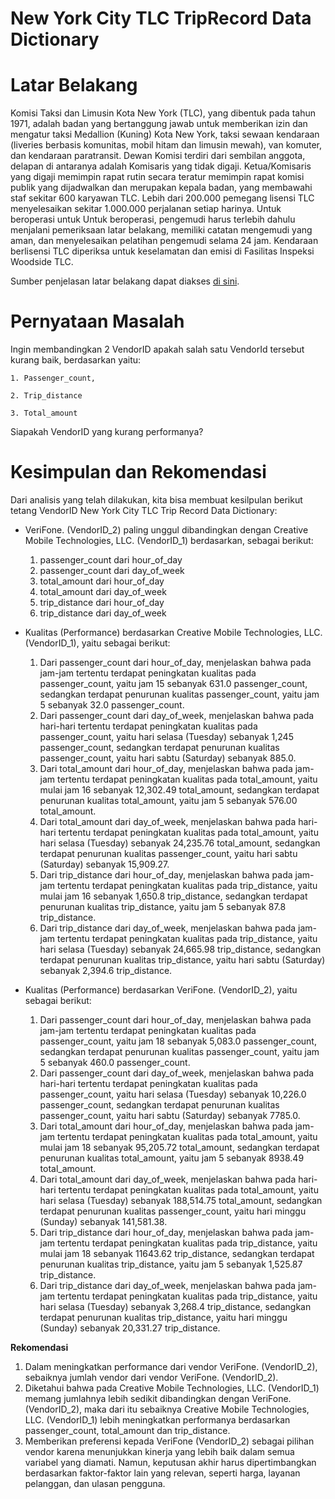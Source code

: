# New York City TLC TripRecord Data Dictionary
# Latar Belakang

Komisi Taksi dan Limusin Kota New York (TLC), yang dibentuk pada tahun 1971, adalah badan 
yang bertanggung jawab untuk memberikan izin dan mengatur taksi Medallion (Kuning) Kota New York, taksi sewaan 
kendaraan (liveries berbasis komunitas, mobil hitam dan limusin mewah), van komuter, dan 
kendaraan paratransit. Dewan Komisi terdiri dari sembilan anggota, delapan di antaranya adalah 
Komisaris yang tidak digaji. Ketua/Komisaris yang digaji memimpin rapat rutin 
secara teratur memimpin rapat komisi publik yang dijadwalkan dan merupakan kepala badan, yang membawahi 
staf sekitar 600 karyawan TLC.
Lebih dari 200.000 pemegang lisensi TLC menyelesaikan sekitar 1.000.000 perjalanan setiap harinya. Untuk beroperasi untuk 
Untuk beroperasi, pengemudi harus terlebih dahulu menjalani pemeriksaan latar belakang, memiliki catatan mengemudi yang aman, dan 
menyelesaikan pelatihan pengemudi selama 24 jam. Kendaraan berlisensi TLC diperiksa untuk keselamatan dan emisi di Fasilitas Inspeksi Woodside TLC.

Sumber penjelasan latar belakang dapat diakses [di sini](https://www.kaggle.com/datasets/shuhengmo/uber-nyc-forhire-vehicles-trip-data-2021). 

# Pernyataan Masalah

Ingin membandingkan 2 VendorID apakah salah satu VendorId tersebut kurang baik, berdasarkan yaitu:

    1. Passenger_count, 

    2. Trip_distance 

    3. Total_amount

Siapakah VendorID yang kurang performanya?

# Kesimpulan dan Rekomendasi 

Dari analisis yang telah dilakukan, kita bisa membuat kesilpulan berikut tetang VendorID New York City TLC Trip Record Data Dictionary:

* VeriFone. (VendorID_2) paling unggul dibandingkan dengan Creative Mobile Technologies, LLC. (VendorID_1) berdasarkan, sebagai berikut: 

    1. passenger_count dari hour_of_day
    2. passenger_count dari day_of_week
    3. total_amount dari hour_of_day
    4. total_amount dari day_of_week
    5. trip_distance dari hour_of_day
    5. trip_distance dari day_of_week

* Kualitas (Performance) berdasarkan Creative Mobile Technologies, LLC. (VendorID_1), yaitu sebagai berikut:

    1. Dari passenger_count dari hour_of_day, menjelaskan bahwa pada jam-jam tertentu terdapat peningkatan kualitas pada passenger_count, yaitu jam 15 sebanyak 631.0 passenger_count, sedangkan terdapat penurunan kualitas passenger_count, yaitu jam 5 sebanyak 32.0 passenger_count.
    2. Dari passenger_count dari day_of_week, menjelaskan bahwa pada hari-hari tertentu terdapat peningkatan kualitas pada passenger_count, yaitu hari selasa (Tuesday) sebanyak 1,245 passenger_count, sedangkan terdapat penurunan kualitas passenger_count, yaitu hari sabtu (Saturday) sebanyak 885.0.
    3. Dari total_amount dari hour_of_day, menjelaskan bahwa pada jam-jam tertentu terdapat peningkatan kualitas pada total_amount, yaitu mulai jam 16 sebanyak 12,302.49 total_amount, sedangkan terdapat penurunan kualitas total_amount, yaitu jam 5 sebanyak 576.00 total_amount.
    4. Dari total_amount dari day_of_week, menjelaskan bahwa pada hari-hari tertentu terdapat peningkatan kualitas pada total_amount, yaitu hari selasa (Tuesday) sebanyak 24,235.76 total_amount, sedangkan terdapat penurunan kualitas passenger_count, yaitu hari sabtu (Saturday) sebanyak 15,909.27.
    5. Dari trip_distance dari hour_of_day, menjelaskan bahwa pada jam-jam tertentu terdapat peningkatan kualitas pada trip_distance, yaitu mulai jam 16 sebanyak 1,650.8 trip_distance, sedangkan terdapat penurunan kualitas trip_distance, yaitu jam 5 sebanyak 87.8 trip_distance.
    6. Dari trip_distance dari day_of_week, menjelaskan bahwa pada jam-jam tertentu terdapat peningkatan kualitas pada trip_distance, yaitu hari selasa (Tuesday) sebanyak 24,665.98 trip_distance, sedangkan terdapat penurunan kualitas trip_distance, yaitu hari sabtu (Saturday) sebanyak 2,394.6 trip_distance.

* Kualitas (Performance) berdasarkan VeriFone. (VendorID_2), yaitu sebagai berikut:

    1. Dari passenger_count dari hour_of_day, menjelaskan bahwa pada jam-jam tertentu terdapat peningkatan kualitas pada passenger_count, yaitu jam 18 sebanyak 5,083.0 passenger_count, sedangkan terdapat penurunan kualitas passenger_count, yaitu jam 5 sebanyak 460.0 passenger_count.
    2. Dari passenger_count dari day_of_week, menjelaskan bahwa pada hari-hari tertentu terdapat peningkatan kualitas pada passenger_count, yaitu hari selasa (Tuesday) sebanyak 10,226.0 passenger_count, sedangkan terdapat penurunan kualitas passenger_count, yaitu hari sabtu (Saturday) sebanyak 7785.0.
    3. Dari total_amount dari hour_of_day, menjelaskan bahwa pada jam-jam tertentu terdapat peningkatan kualitas pada total_amount, yaitu mulai jam 18 sebanyak 95,205.72 total_amount, sedangkan terdapat penurunan kualitas total_amount, yaitu jam 5 sebanyak 8938.49 total_amount.
    4. Dari total_amount dari day_of_week, menjelaskan bahwa pada hari-hari tertentu terdapat peningkatan kualitas pada total_amount, yaitu hari selasa (Tuesday) sebanyak 188,514.75 total_amount, sedangkan terdapat penurunan kualitas passenger_count, yaitu hari minggu (Sunday) sebanyak 141,581.38.
    5. Dari trip_distance dari hour_of_day, menjelaskan bahwa pada jam-jam tertentu terdapat peningkatan kualitas pada trip_distance, yaitu mulai jam 18 sebanyak 11643.62 trip_distance, sedangkan terdapat penurunan kualitas trip_distance, yaitu jam 5 sebanyak 1,525.87 trip_distance.
    6. Dari trip_distance dari day_of_week, menjelaskan bahwa pada jam-jam tertentu terdapat peningkatan kualitas pada trip_distance, yaitu hari selasa (Tuesday) sebanyak 3,268.4 trip_distance, sedangkan terdapat penurunan kualitas trip_distance, yaitu hari minggu (Sunday) sebanyak 20,331.27 trip_distance.

**Rekomendasi**
1. Dalam meningkatkan performance dari vendor VeriFone. (VendorID_2), sebaiknya jumlah vendor dari vendor VeriFone. (VendorID_2).
2. Diketahui bahwa pada Creative Mobile Technologies, LLC. (VendorID_1) memang jumlahnya lebih sedikit dibandingkan dengan VeriFone. (VendorID_2), maka dari itu sebaiknya Creative Mobile Technologies, LLC. (VendorID_1) lebih meningkatkan performanya berdasarkan passenger_count, total_amount dan trip_distance.
3. Memberikan preferensi kepada VeriFone (VendorID_2) sebagai pilihan vendor karena menunjukkan kinerja yang lebih baik dalam semua variabel yang diamati. Namun, keputusan akhir harus dipertimbangkan berdasarkan faktor-faktor lain yang relevan, seperti harga, layanan pelanggan, dan ulasan pengguna.

